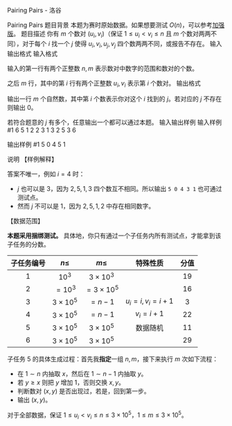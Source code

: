



Pairing Pairs - 洛谷














Pairing Pairs
题目背景
本题为赛时原始数据。如果想要测试 $O(n)$，可以参考[加强版](https://www.luogu.com.cn/problem/P10248)。
题目描述
你有 $m$ 个数对 $(u_i,v_i)$（保证 $1\le u_i<v_i\le n$ 且 $m$ 个数对两两不同），对于每个 $i$ 找一个 $j$ 使得 $u_i,v_i,u_j,v_j$ 四个数两两不同，或报告不存在。
输入输出格式
输入格式

输入的第一行有两个正整数 $n,m$ 表示数对中数字的范围和数对的个数。

之后 $m$ 行，其中的第 $i$ 行有两个正整数 $u_i,v_i$ 表示第 $i$ 个数对。
输出格式

输出一行 $m$ 个自然数，其中第 $i$ 个数表示你对这个 $i$ 找到的 $j$。若对应的 $j$ 不存在则输出 $0$。

若符合题意的 $j$ 有多个，任意输出一个都可以通过本题。
输入输出样例
输入样例 #1
6 5
1 2
2 3
1 3
2 5
3 6

输出样例 #1
5 0 4 5 1

说明
【样例解释】

答案不唯一，例如 $i=4$ 时：
- $j$ 也可以是 $3$，因为 $2,5,1,3$ 四个数互不相同。所以输出 `5 0 4 3 1` 也可通过测试点。
- 然而 $j$ 不可以是 $1$，因为 $2,5,1,2$ 中存在相同数字。

【数据范围】

**本题采用捆绑测试。** 具体地，你只有通过一个子任务内所有测试点，才能拿到该子任务的分数。

|子任务编号|$n\le$|$m\le$|特殊性质|分值|
|:-:|:-:|:-:|:-:|:-:|
|$1$|$10^3$|$3\times 10^3$||$19$|
|$2$|$=10^3$|$=3\times 10^5$||$16$|
|$3$|$3\times 10^5$|$=n-1$|$u_i=i,v_i=i+1$|$3$|
|$4$|$3\times 10^5$|$=n-1$|$v_i=i+1$|$22$|
|$5$|$3\times 10^5$|$3\times 10^5$|数据随机|$11$|
|$6$|$3\times 10^5$|$3\times 10^5$||$29$|

子任务 $5$ 的具体生成过程：首先我**指定**一组 $n,m$，接下来执行 $m$ 次如下流程：
- 在 $1\sim n$ 内抽取 $x$，然后在 $1\sim n-1$ 内抽取 $y$。
- 若 $y\ge x$ 则把 $y$ 增加 $1$，否则交换 $x,y$。
- 判断数对 $(x,y)$ 是否出现过，若是，回到第一步。
- 输出 $(x,y)$。

对于全部数据，保证 $1\le u_i<v_i\le n\le 3\times 10^5$，$1\le m\le 3\times 10^5$。






